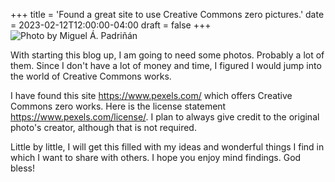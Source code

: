 +++
title = 'Found a great site to use Creative Commons zero pictures.'
date = 2023-02-12T12:00:00-04:00
draft = false
+++
![Photo by Miguel Á. Padriñán](/images/blogs/pexels-padrinan-1591056.jpg "Photo by Miguel Á. Padriñán: https://www.pexels.com/photo/blog-blocks-wallpaper-1591056/")

With starting this blog up, I am going to need some photos. Probably a lot of them. Since I don't have a lot of money and time, I figured I would jump into the world of Creative Commons works.

I have found this site https://www.pexels.com/ which offers Creative Commons zero works. Here is the license statement https://www.pexels.com/license/. I plan to always give credit to the original photo's creator, although that is not required.

Little by little, I will get this filled with my ideas and wonderful things I find in which I want to share with others. I hope you enjoy mind findings. God bless!
